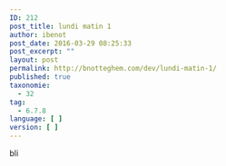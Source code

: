 ```yaml
---
ID: 212
post_title: lundi matin 1
author: ibenot
post_date: 2016-03-29 08:25:33
post_excerpt: ""
layout: post
permalink: http://bnotteghem.com/dev/lundi-matin-1/
published: true
taxonomie:
  - 32
tag:
  - 6.7.8
language: [ ]
version: [ ]
---
```

bli
